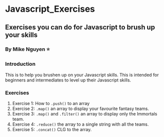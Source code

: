 # Javascript_Exercises
## Exercises you can do for Javascript to brush up your skills
### By Mike Nguyen :star:

### Introduction
This is to help you brushen up on your Javascript skills. This is intended for beginners and intermediates to level up their Javascript skills.

### Exercises
1. Exercise 1: How to `.push()` to an array
2. Exercise 2: `.map()` an array to display your favourite fantasy teams.
3. Exercise 3: `.map()` and `.filter()` an array to display only the Immortals team.
4. Exercise 4: `.reduce()` the array to a single string with all the teams.
5. Exercise 5: `.concat()` CLG to the array.
